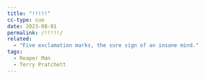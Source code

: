 ```yaml
---
title: "!!!!!"
cc-type: cue
date: 2023-08-01
permalink: /!!!!!/
related:
  - "Five exclamation marks, the sure sign of an insane mind."
tags:
  - Reaper Man
  - Terry Pratchett
---
```


